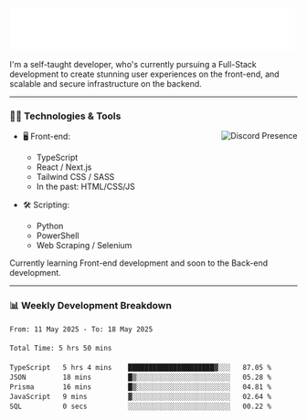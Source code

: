 <img src="assets/wave.svg" alt=":wave:" />

I'm a self-taught developer, who's currently pursuing a Full-Stack development to create stunning user experiences on the front-end, and scalable and secure infrastructure on the backend.

---

### 🧑‍💻 Technologies & Tools

<a href="https://discord.com/users/414304208649453568" target="_blank" rel="nofollow">
   <img src="https://lanyard-profile-readme.vercel.app/api/414304208649453568?idleMessage=Probably%20doing%20something%20else..." alt="Discord Presence" align="right">
</a>

- 🖥️ Front-end:

  - TypeScript
  - React / Next.js
  - Tailwind CSS / SASS
  - In the past: HTML/CSS/JS

- 🛠 Scripting:

  - Python
  - PowerShell
  - Web Scraping / Selenium

Currently learning Front-end development and soon to the Back-end development.

---

### 📊 Weekly Development Breakdown

<!--START_SECTION:waka-->

```txt
From: 11 May 2025 - To: 18 May 2025

Total Time: 5 hrs 50 mins

TypeScript   5 hrs 4 mins    █████████████████████▓░░░   87.05 %
JSON         18 mins         █▒░░░░░░░░░░░░░░░░░░░░░░░   05.28 %
Prisma       16 mins         █▒░░░░░░░░░░░░░░░░░░░░░░░   04.81 %
JavaScript   9 mins          ▓░░░░░░░░░░░░░░░░░░░░░░░░   02.64 %
SQL          0 secs          ░░░░░░░░░░░░░░░░░░░░░░░░░   00.22 %
```

<!--END_SECTION:waka-->
